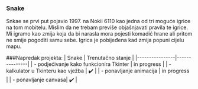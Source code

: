 ### Snake
Snkae se prvi put pojavio 1997. na Nokii 6110 kao jedna od tri moguće igrice na tom mobitelu. Mislim da ne trebam previše objašnjavati pravila te igrice. Mi igramo kao zmija koja da bi narasla mora pojesti komadić hrane ali pritom ne smije pogoditi samu sebe. Igrica je pobijeđena kad zmija popuni cijelu mapu.

###Napredak projekta:
| Snake           | Trenutačno stanje |
|----------------|---------------|
| - podjećivanje kako funkcionira Tkinter | in progress |
| - kalkulator u Tkinteru kao vježba | :heavy_check_mark: |
| - ponavljanje animacija | in progress |
| - ponavljanje canvasa| :heavy_check_mark: |
